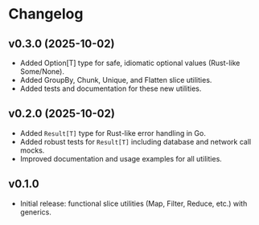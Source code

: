 
# Changelog

## v0.3.0 (2025-10-02)

- Added Option[T] type for safe, idiomatic optional values (Rust-like Some/None).
- Added GroupBy, Chunk, Unique, and Flatten slice utilities.
- Added tests and documentation for these new utilities.



## v0.2.0 (2025-10-02)

- Added `Result[T]` type for Rust-like error handling in Go.
- Added robust tests for `Result[T]` including database and network call mocks.
- Improved documentation and usage examples for all utilities.



## v0.1.0

- Initial release: functional slice utilities (Map, Filter, Reduce, etc.) with generics.
